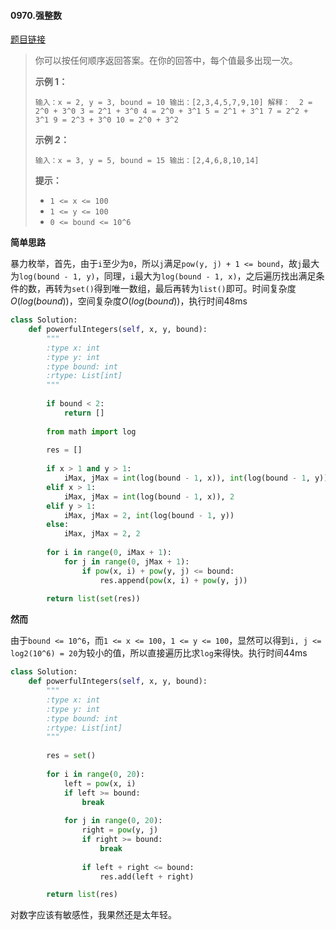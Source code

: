 #### 0970.强整数

[题目链接](https://leetcode-cn.com/problems/powerful-integers/)

> 你可以按任何顺序返回答案。在你的回答中，每个值最多出现一次。
>
>  
>
> **示例 1：**
>
> `
> 输入：x = 2, y = 3, bound = 10
> 输出：[2,3,4,5,7,9,10]
> 解释： 
> 2 = 2^0 + 3^0
> 3 = 2^1 + 3^0
> 4 = 2^0 + 3^1
> 5 = 2^1 + 3^1
> 7 = 2^2 + 3^1
> 9 = 2^3 + 3^0
> 10 = 2^0 + 3^2
> `
>
> **示例 2：**
>
> `
> 输入：x = 3, y = 5, bound = 15
> 输出：[2,4,6,8,10,14]
> `
>
>  
>
> **提示：**
>
> - `1 <= x <= 100`
> - `1 <= y <= 100`
> - `0 <= bound <= 10^6`

**简单思路**

暴力枚举，首先，由于`i`至少为`0`，所以`j`满足`pow(y, j) + 1 <= bound`，故`j`最大为`log(bound - 1, y)`，同理，`i`最大为`log(bound - 1, x)`，之后遍历找出满足条件的数，再转为`set()`得到唯一数组，最后再转为`list()`即可。时间复杂度$O(log(bound))$，空间复杂度$O(log(bound))$，执行时间48ms

```python
class Solution:
    def powerfulIntegers(self, x, y, bound):
        """
        :type x: int
        :type y: int
        :type bound: int
        :rtype: List[int]
        """
        
        if bound < 2:
            return []
        
        from math import log
        
        res = []
        
        if x > 1 and y > 1:
            iMax, jMax = int(log(bound - 1, x)), int(log(bound - 1, y))
        elif x > 1:
            iMax, jMax = int(log(bound - 1, x)), 2
        elif y > 1:
            iMax, jMax = 2, int(log(bound - 1, y))
        else:
            iMax, jMax = 2, 2
            
        for i in range(0, iMax + 1):
            for j in range(0, jMax + 1):
                if pow(x, i) + pow(y, j) <= bound:
                    res.append(pow(x, i) + pow(y, j))
        
        return list(set(res))
```

**然而**

由于`bound <= 10^6`，而`1 <= x <= 100`，`1 <= y <= 100`，显然可以得到`i, j <= log2(10^6) = 20`为较小的值，所以直接遍历比求`log`来得快。执行时间44ms

```python
class Solution:
    def powerfulIntegers(self, x, y, bound):
        """
        :type x: int
        :type y: int
        :type bound: int
        :rtype: List[int]
        """
        
        res = set()
        
        for i in range(0, 20):
            left = pow(x, i)
            if left >= bound:
                break
            
            for j in range(0, 20):
                right = pow(y, j)
                if right >= bound:
                    break
                
                if left + right <= bound:
                    res.add(left + right)

        return list(res)
```

对数字应该有敏感性，我果然还是太年轻。
